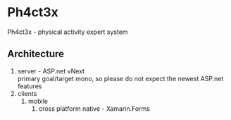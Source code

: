 # Ph4ct3x

Ph4ct3x - physical activity expert system


## Architecture

1.	server - ASP.net vNext	
	primary goal/target mono, so please do not expect the newest ASP.net features
2.	clients	
	1.	mobile	
		1.	cross platform native - Xamarin.Forms
		
		
		